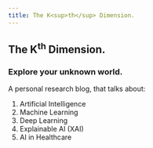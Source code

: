 ```yaml
---
title: The K<sup>th</sup> Dimension.
---
```

## The K<sup>th</sup> Dimension.

### Explore your unknown world.

A personal research blog, that talks about:
1. Artificial Intelligence
2. Machine Learning
3. Deep Learning
4. Explainable AI (XAI)
5. AI in Healthcare
